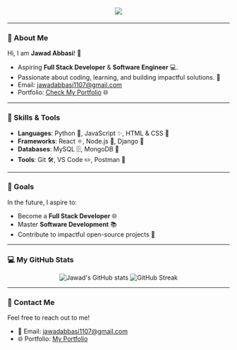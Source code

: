 <h1 align="center">
    <img src="https://readme-typing-svg.demolab.com?font=Fira+Code&weight=500&size=35&duration=4000&pause=500&center=true&vCenter=true&width=800&lines=Hello%2C+I+am+Jawad!;Welcome+to+my+portfolio!;I+am+Python+Developer+%26+Programmer+%F0%9F%92%BB!" style="color:green; font-weight:bolder;" />
</h1>

---

### 👋 About Me

Hi, I am **Jawad Abbasi**! 🚀
- Aspiring **Full Stack Developer** & **Software Engineer** 💻.
- Passionate about coding, learning, and building impactful solutions. 🌟
- Email: [jawadabbasi1107@gmail.com](mailto:jawadabbasi1107@gmail.com)
- Portfolio: [Check My Portfolio](https://github.com/JawadAbbasi14/jawadabbasi14) 🌐

---

### 🌟 Skills & Tools

- **Languages**: Python 🐍, JavaScript ✨, HTML & CSS 🎨
- **Frameworks**: React ⚛️, Node.js 🌿, Django 🍃
- **Databases**: MySQL 🗄️, MongoDB 🍃
- **Tools**: Git 🛠️, VS Code ✏️, Postman 🚀

---

### 🚀 Goals

In the future, I aspire to:
- Become a **Full Stack Developer** 🌐
- Master **Software Development** 📚
- Contribute to impactful open-source projects 🌟

---

### 💻 My GitHub Stats

<p align="center">
    <img src="https://github-readme-stats.vercel.app/api?username=JawadAbbasi14&show_icons=true&theme=radical" alt="Jawad's GitHub stats" />
    <img src="https://github-readme-streak-stats.herokuapp.com/?user=JawadAbbasi14&theme=radical" alt="GitHub Streak" />
</p>

---

### 📝 Contact Me

Feel free to reach out to me!
- 📧 Email: [jawadabbasi1107@gmail.com](mailto:jawadabbasi1107@gmail.com)
- 🌐 Portfolio: [My Portfolio](https://github.com/JawadAbbasi14/jawadabbasi14)
